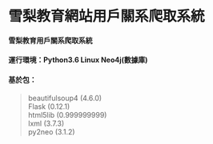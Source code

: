 # 雪梨教育網站用戶關系爬取系統
#### 雪梨教育用戶關系爬取系統
#### 運行環境：Python3.6  Linux  Neo4j(數據庫)
#### 基於包：
> beautifulsoup4 (4.6.0)<br>
> Flask (0.12.1)<br>
> html5lib (0.999999999)<br>
> lxml (3.7.3)<br>
> py2neo (3.1.2)<br>
